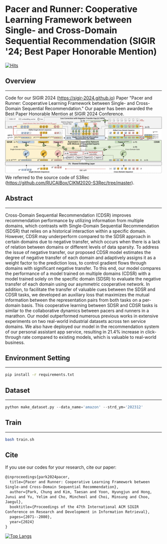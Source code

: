 # Pacer and Runner: Cooperative Learning Framework between Single- and Cross-Domain Sequential Recommendation (SIGIR '24; Best Paper Honorable Mention)
[![Hits](https://hits.seeyoufarm.com/api/count/incr/badge.svg?url=https%3A%2F%2Fgithub.com%2Fcpark88%2FSyNCRec&count_bg=%2379C83D&title_bg=%23555555&icon=&icon_color=%23E7E7E7&title=hits&edge_flat=false)](https://hits.seeyoufarm.com)

## Overview
***
Code for our SIGIR 2024 (<https://sigir-2024.github.io>) Paper "Pacer and Runner: Cooperative Learning Framework between Single- and Cross-Domain Sequential Recommendation." 
Our paper has been awarded the Best Paper Honorable Mention at SIGIR 2024 Conference.
![model_arch](https://github.com/cpark88/SyNCRec/blob/main/syncrec_github_arch.png)
We referred to the source code of S3Rec (<https://github.com/RUCAIBox/CIKM2020-S3Rec/tree/master>).

## Abstract
***
Cross-Domain Sequential Recommendation (CDSR) improves recommendation performance by utilizing information from multiple domains, which contrasts with Single-Domain Sequential Recommendation (SDSR) that relies on a historical interaction within a specific domain. However, CDSR may underperform compared to the SDSR approach in certain domains due to negative transfer, which occurs when there is a lack of relation between domains or different levels of data sparsity. To address the issue of negative transfer, our proposed CDSR model estimates the degree of negative transfer of each domain and adaptively assigns it as a weight factor to the prediction loss, to control gradient flows through domains with significant negative transfer. To this end, our model compares the performance of a model trained on multiple domains (CDSR) with a model trained solely on the specific domain (SDSR) to evaluate the negative transfer of each domain using our asymmetric cooperative network. In addition, to facilitate the transfer of valuable cues between the SDSR and CDSR tasks, we developed an auxiliary loss that maximizes the mutual information between the representation pairs from both tasks on a per-domain basis. This cooperative learning between SDSR and CDSR tasks is similar to the collaborative dynamics between pacers and runners in a marathon. Our model outperformed numerous previous works in extensive experiments on two real-world industrial datasets across ten service domains. We also have deployed our model in the recommendation system of our personal assistant app service, resulting in 21.4\% increase in click-through rate compared to existing models, which is valuable to real-world business.

## Environment Setting
***
```bash
pip install -r requirements.txt
```


## Dataset
***

```python
python make_dataset.py --data_name='amazon' --strd_ym='202312'
```


## Train
***

```bash
bash train.sh
```


## Cite
If you use our codes for your research, cite our paper:

```
@inproceedings{park2024pacer,
  title={Pacer and Runner: Cooperative Learning Framework between Single-and Cross-Domain Sequential Recommendation},
  author={Park, Chung and Kim, Taesan and Yoon, Hyungjun and Hong, Junui and Yu, Yelim and Cho, Mincheol and Choi, Minsung and Choo, Jaegul},
  booktitle={Proceedings of the 47th International ACM SIGIR Conference on Research and Development in Information Retrieval},
  pages={2071--2080},
  year={2024}
}
```


[![Top Langs](https://github-readme-stats.vercel.app/api/top-langs/?username=cpark88)](https://github.com/anuraghazra/github-readme-stats)
